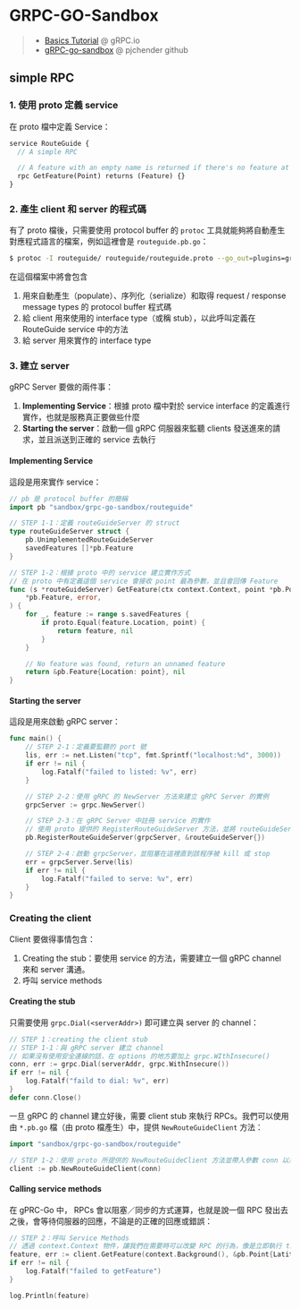 # GRPC-GO-Sandbox

> - [Basics Tutorial](https://grpc.io/docs/languages/go/basics/) @ gRPC.io
> - [gRPC-go-sandbox](https://github.com/pjchender/grpc-go-sandbox) @ pjchender github

## simple RPC

### 1. 使用 proto 定義 service

在 proto 檔中定義 Service：

```protobuf
service RouteGuide {
  // A simple RPC

  // A feature with an empty name is returned if there's no feature at the given position
  rpc GetFeature(Point) returns (Feature) {}
}
```

### 2. 產生 client 和 server 的程式碼

有了 proto 檔後，只需要使用 protocol buffer 的 `protoc` 工具就能夠將自動產生對應程式語言的檔案，例如這裡會是 `routeguide.pb.go`：

```bash
$ protoc -I routeguide/ routeguide/routeguide.proto --go_out=plugins=grpc:routeguide --go_opt=paths=source_relative
```

在這個檔案中將會包含
1. 用來自動產生（populate）、序列化（serialize）和取得 request / response message types 的 protocol buffer 程式碼
2. 給 client 用來使用的 interface type（或稱 stub），以此呼叫定義在 RouteGuide service 中的方法
3. 給 server 用來實作的 interface type

### 3. 建立 server

gRPC Server 要做的兩件事：

1. **Implementing Service**：根據 proto 檔中對於 service interface 的定義進行實作，也就是服務真正要做些什麼
2. **Starting the server**：啟動一個 gRPC 伺服器來監聽 clients 發送進來的請求，並且派送到正確的 service 去執行

#### Implementing Service

這段是用來實作 service：

```go
// pb 是 protocol buffer 的簡稱
import pb "sandbox/grpc-go-sandbox/routeguide"

// STEP 1-1：定義 routeGuideServer 的 struct
type routeGuideServer struct {
	pb.UnimplementedRouteGuideServer
	savedFeatures []*pb.Feature
}

// STEP 1-2：根據 proto 中的 service 建立實作方式
// 在 proto 中有定義這個 service 會接收 point 最為參數，並且會回傳 Feature
func (s *routeGuideServer) GetFeature(ctx context.Context, point *pb.Point) (
	*pb.Feature, error,
) {
	for _, feature := range s.savedFeatures {
		if proto.Equal(feature.Location, point) {
			return feature, nil
		}
	}

	// No feature was found, return an unnamed feature
	return &pb.Feature{Location: point}, nil
}
```

#### Starting the server

這段是用來啟動 gRPC server：

```go
func main() {
	// STEP 2-1：定義要監聽的 port 號
	lis, err := net.Listen("tcp", fmt.Sprintf("localhost:%d", 3000))
	if err != nil {
		log.Fatalf("failed to listed: %v", err)
	}

	// STEP 2-2：使用 gRPC 的 NewServer 方法來建立 gRPC Server 的實例
	grpcServer := grpc.NewServer()

	// STEP 2-3：在 gRPC Server 中註冊 service 的實作
	// 使用 proto 提供的 RegisterRouteGuideServer 方法，並將 routeGuideServer 作為參數傳入
	pb.RegisterRouteGuideServer(grpcServer, &routeGuideServer{})

	// STEP 2-4：啟動 grpcServer，並阻塞在這裡直到該程序被 kill 或 stop
	err = grpcServer.Serve(lis)
	if err != nil {
		log.Fatalf("failed to serve: %v", err)
	}
}
```

### Creating the client

Client 要做得事情包含：

1. Creating the stub：要使用 service 的方法，需要建立一個 gRPC channel 來和 server 溝通。
2. 呼叫 service methods

#### Creating the stub

只需要使用 `grpc.Dial(<serverAddr>)` 即可建立與 server 的 channel：

```go
// STEP 1：creating the client stub
// STEP 1-1：與 gRPC server 建立 channel
// 如果沒有使用安全連線的話，在 options 的地方要加上 grpc.WIthInsecure()
conn, err := grpc.Dial(serverAddr, grpc.WithInsecure())
if err != nil {
    log.Fatalf("faild to dial: %v", err)
}
defer conn.Close()
```

一旦 gRPC 的 channel 建立好後，需要 client stub 來執行 RPCs。我們可以使用由 `*.pb.go` 檔（由 proto 檔產生）中，提供 `NewRouteGuideClient` 方法：

```go
import "sandbox/grpc-go-sandbox/routeguide"

// STEP 1-2：使用 proto 所提供的 NewRouteGuideClient 方法並帶入參數 conn 以來建立 client
client := pb.NewRouteGuideClient(conn)
```

#### Calling service methods

在 gPRC-Go 中， RPCs 會以阻塞／同步的方式運算，也就是說一個 RPC 發出去之後，會等待伺服器的回應，不論是的正確的回應或錯誤：

```go
// STEP 2：呼叫 Service Methods
// 透過 context.Context 物件，讓我們在需要時可以改變 RPC 的行為，像是立即執行 time-out/cancel 一個 RPC
feature, err := client.GetFeature(context.Background(), &pb.Point{Latitude: 409146138, Longitude: -746188906})
if err != nil {
    log.Fatalf("failed to getFeature")
}

log.Println(feature)
```





